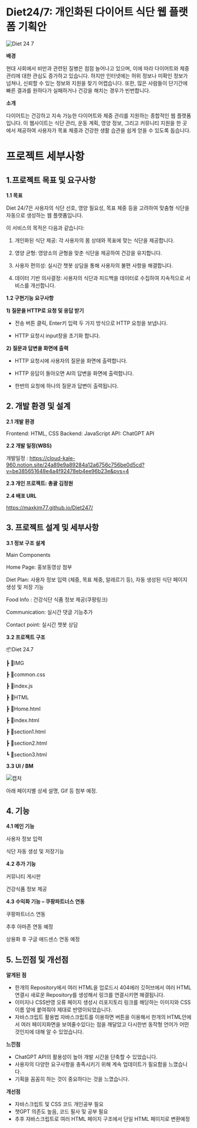 # Diet24/7: 개인화된 다이어트 식단 웹 플랫폼 기획안


![Diet 24 7](https://github.com/maxkim77/Diet247/assets/141907655/64e06c5f-76ea-491f-8e99-0299fedaf238)



**배경**

현대 사회에서 비만과 관련된 질병은 점점 늘어나고 있으며, 이에 따라 다이어트와 체중 관리에 대한 관심도 증가하고 있습니다. 하지만 인터넷에는 허위 정보나 미확인 정보가 넘쳐나, 신뢰할 수 있는 정보와 지원을 찾기 어렵습니다. 또한, 많은 사람들이 단기간에 빠른 결과를 원하다가 실패하거나 건강을 해치는 경우가 빈번합니다.


**소개**

다이어트는 건강하고 지속 가능한 다이어트와 체중 관리를 지원하는 종합적인 웹 플랫폼입니다. 이 웹사이트는 식단 관리, 운동 계획, 영양 정보, 그리고 커뮤니티 지원을 한 곳에서 제공하여 사용자가 목표 체중과 건강한 생활 습관을 쉽게 얻을 수 있도록 돕습니다.


# 프로젝트 세부사항

## 1.프로젝트 목표 및 요구사항

**1.1 목표**

Diet 24/7은 사용자의 식단 선호, 영양 필요성, 목표 체중 등을 고려하여 맞춤형 식단을 자동으로 생성하는 웹 플랫폼입니다. 

이 서비스의 목적은 다음과 같습니다:

1) 개인화된 식단 제공: 각 사용자의 몸 상태와 목표에 맞는 식단을 제공합니다.


2) 영양 균형: 영양소의 균형을 맞춘 식단을 제공하여 건강을 유지합니다.


3) 사용자 편의성: 실시간 챗봇 상담을 통해 사용자의 불편 사항을 해결합니다.


4) 데이터 기반 의사결정: 사용자의 식단과 피드백을 데이터로 수집하여 지속적으로 서비스를 개선합니다.

**1.2 구현기능 요구사항**


**1) 질문을 HTTP로 요청 및 응답 받기**


- 전송 버튼 클릭, Enter키 입력 두 가지 방식으로 HTTP 요청을 보냅니다.

  
- HTTP 요청시 input창을 초기화 합니다.


**2) 질문과 답변을 화면에 출력**


- HTTP 요청시에 사용자의 질문을 화면에 출력합니다.

  
- HTTP 응답이 돌아오면 AI의 답변을 화면에 출력합니다.

  
- 한번의 요청에 하나의 질문과 답변이 출력됩니다.



## 2. 개발 환경 및 설계


**2.1 개발 환경**


Frontend: HTML, CSS
Backend: JavaScript
API: ChatGPT API


**2.2 개발 일정(WBS)**

개발일정 : https://cloud-kale-960.notion.site/24a89e9a89284a12a6756c756be0d5cd?v=be385651648e4a4f92478eb4ee96b23e&pvs=4


**2.3 개인 프로젝트: 총괄 김정원**


**2.4 배포 URL**


https://maxkim77.github.io/Diet247/


## 3. 프로젝트 설계 및 세부사항


**3.1 정보 구조 설계**



Main Components


Home Page: 홍보동영상 첨부


Diet Plan: 사용자 정보 입력 (체중, 목표 체중, 알레르기 등), 자동 생성된 식단 페이지 생성 및 저장 기능


Food Info : 건강식단 식품 정보 제공(쿠팡링크)


Communication:
실시간 댓글 기능추가


Contact point:
실시간 챗봇 상담


**3.2 프로젝트 구조**

📦Diet 24.7


 ┣ 📂IMG

 
 ┣ 📜common.css
 
 ┣ 📜index.js
  
 ┣ 📂HTML

 
 ┣ 📜Home.html
 
 
 ┣ 📜index.html
 
 
 ┣ 📜section1.html
 
 
 ┣ 📜section2.html
 
 
 ┗ 📜section3.html


**3.3 UI / BM**

![캡처](https://github.com/maxkim77/Diet247/assets/141907655/532ff12c-0ae5-48dc-bb46-d14ff6683013)

아래 페이지별 상세 설명, Gif 등 첨부 예정.

## 4. 기능


**4.1 메인 기능**


사용자 정보 입력


식단 자동 생성 및 저장기능


**4.2 추가 기능**


커뮤니티 게시판


건강식품 정보 제공

**4.3 수익화 기능 – 쿠팡파트너스 연동**


쿠팡파트너스 연동


추후 아마존 연동 예정


상용화 후 구글 애드센스 연동 예정


## 5. 느낀점 및 개선점

**알게된 점**
- 한개의 Repository에서 여러 HTML을 업로드시 404에러
깃허브에서 여러 HTML 연결시 새로운 Repository를 생성해서 링크를 연결시키면 해결됩니다.
- 이미지나 CSS반영 오류
페이지 생성시 리포지토리 링크를 해당하는 이미지와 CSS이름 앞에 붙여줘야 제대로 반영이되었습니다.
- 자바스크립트 활용법
자바스크립트를 이용하면 버튼을 이용해서 한개의 HTML안에서 여러 페이지화면을 보여줄수있다는 점을 깨달았고 다시한번 동작형 언어가 어떤것인지에 대해 알 수 있었습니다.

**느낀점**
- ChatGPT API의 활용성이 높아 개발 시간을 단축할 수 있었습니다.
- 사용자의 다양한 요구사항을 충족시키기 위해 계속 업데이트가 필요함을 느꼈습니다.
- 기획을 꼼꼼히 하는 것이 중요하다는 것을 느꼈습니다.


**개선점**
- 자바스크립트 및 CSS 코드 개인공부 필요
- 챗GPT 의존도 높음, 코드 필사 및 공부 필요
- 추후 자바스크립트로 여러 HTML 페이지 구조에서 단일 HTML 페이지로 변환예정
